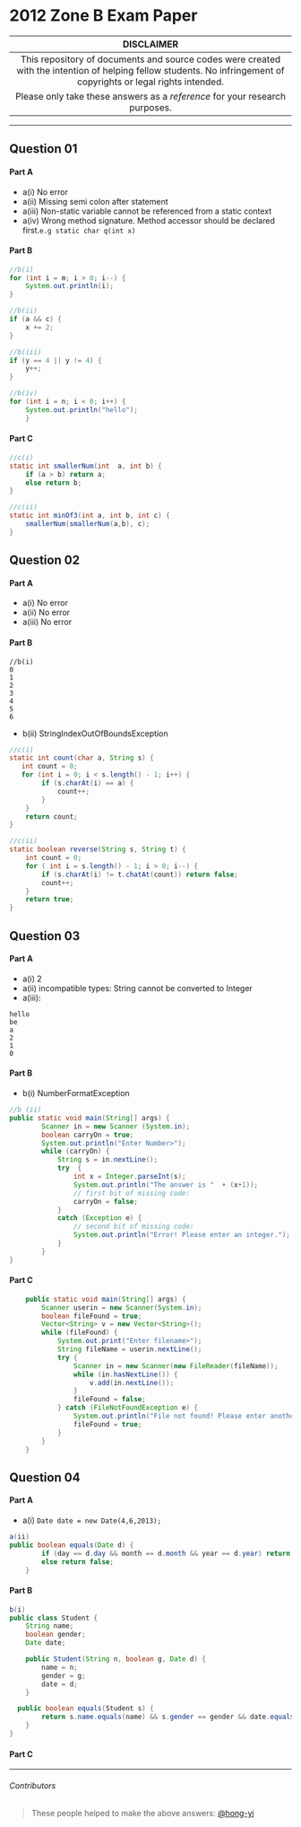 # 2012 Zone B Exam Paper

| **DISCLAIMER**  |
| :---: |
| This repository of documents and source codes were created with the intention of helping fellow students. No infringement of copyrights or legal rights intended. |
| Please only take these answers as a *reference* for your research purposes. |

---

## Question 01

#### Part A

* a(i) No error
* a(ii) Missing semi colon after statement
* a(iii) Non-static variable cannot be referenced from a static context
* a(iv) Wrong method signature. Method accessor should be declared first.`e.g static char q(int x)`

#### Part B
``` java
//b(i)
for (int i = m; i > 0; i--) {
    System.out.println(i);
}
```
```java
//b(ii)
if (a && c) {
    x += 2;
}
```

```java
//b(iii)
if (y == 4 || y != 4) {
    y++;
}
```

```java
//b(iv)
for (int i = n; i < 0; i++) {
    System.out.println("hello");
    }
```

#### Part C

```java
//c(i)
static int smallerNum(int  a, int b) {
    if (a > b) return a;
    else return b;
}
```
```java
//c(ii)
static int minOf3(int a, int b, int c) {
    smallerNum(smallerNum(a,b), c);
}
```

## Question 02

#### Part A

* a(i) No error
* a(ii) No error
* a(iii) No error

#### Part B

```
//b(i)
0
1
2
3
4
5
6
```

* b(ii) StringIndexOutOfBoundsException

```java
//c(i)
static int count(char a, String s) {
   int count = 0;
   for (int i = 0; i < s.length() - 1; i++) {
        if (s.charAt(i) == a) {
            count++;
        }
    }
    return count;
}
```

```java
//c(ii)
static boolean reverse(String s, String t) {
    int count = 0;
    for ( int i = s.length() - 1; i > 0; i--) {
        if (s.charAt(i) != t.chatAt(count)) return false;
        count++;
    }
    return true;
}
```

## Question 03

#### Part A

* a(i) 2
* a(ii) incompatible types: String cannot be converted to Integer
* a(iii):

```
hello
be
a
2
1
0
```

#### Part B

* b(i) NumberFormatException

```java
//b (ii)
public static void main(String[] args) {
        Scanner in = new Scanner (System.in);
        boolean carryOn = true;
        System.out.println("Enter Number>");
        while (carryOn) {
            String s = in.nextLine();
            try  {
                int x = Integer.parseInt(s);
                System.out.println("The answer is "  + (x+1));
                // first bit of missing code:
                carryOn = false;
            }
            catch (Exception e) {
                // second bit of missing code:
                System.out.println("Error! Please enter an integer.");
            }
        }
}
```

#### Part C

```java
    public static void main(String[] args) {
        Scanner userin = new Scanner(System.in);
        boolean fileFound = true;
        Vector<String> v = new Vector<String>();
        while (fileFound) {
            System.out.print("Enter filename>");
            String fileName = userin.nextLine();
            try {
                Scanner in = new Scanner(new FileReader(fileName));
                while (in.hasNextLine()) {
                    v.add(in.nextLine());
                }
                fileFound = false;
            } catch (FileNotFoundException e) {
                System.out.println("File not found! Please enter another filename.");
                fileFound = true;
            }
        }
    }
```

## Question 04

#### Part A

* a(i) `Date date = new Date(4,6,2013);`

```java
a(ii)
public boolean equals(Date d) {
        if (day == d.day && month == d.month && year == d.year) return true;
        else return false;
    }
```

#### Part B
```java
b(i)
public class Student {
    String name;
    boolean gender;
    Date date;

    public Student(String n, boolean g, Date d) {
        name = n;
        gender = g;
        date = d;
    }

  public boolean equals(Student s) {
        return s.name.equals(name) && s.gender == gender && date.equals(s.date);
    }
}
```

#### Part C


---

###### Contributors
> These people helped to make the above answers: [@hong-yi](https://github.com/hong-yi)
